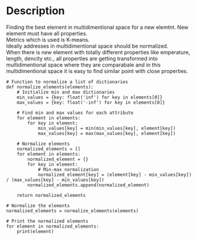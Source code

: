 # Description

Finding the best element in multidimentional space for a new elemtnt. New element must have all properties. <br>
Metrics which is used is K-means. <br>
Ideally addresses in multidimentional space should be normalized. <br>
When there is new element with totally different properties like emperature, length, dencity etc., all properties are getting transformed into multidimentional space where they are comparabale and in this multidimentional space it is easy to find similar point with close properties. 

```
# Function to normalize a list of dictionaries
def normalize_elements(elements):
    # Initialize min and max dictionaries
    min_values = {key: float('inf') for key in elements[0]}
    max_values = {key: float('-inf') for key in elements[0]}
    
    # Find min and max values for each attribute
    for element in elements:
        for key in element:
            min_values[key] = min(min_values[key], element[key])
            max_values[key] = max(max_values[key], element[key])
    
    # Normalize elements
    normalized_elements = []
    for element in elements:
        normalized_element = {}
        for key in element:
            # Min-max normalization
            normalized_element[key] = (element[key] - min_values[key]) / (max_values[key] - min_values[key])
        normalized_elements.append(normalized_element)
    
    return normalized_elements

# Normalize the elements
normalized_elements = normalize_elements(elements)

# Print the normalized elements
for element in normalized_elements:
    print(element)
```
